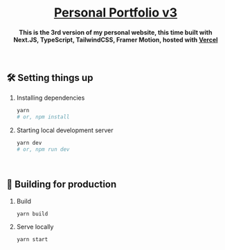 <div align='center'>
  <h1><strong><a href='https://dni9.vercel.app' target='_blank'>Personal Portfolio v3</a></strong></h1>

  <h4>This is the 3rd version of my personal website, this time built with <strong>Next.JS, TypeScript, TailwindCSS, Framer Motion,</strong> hosted with <a href='https://vercel.com' target='_blank'>Vercel</a></h4>
</div>

<br>

## 🛠 Setting things up

1. Installing dependencies

   ```sh
   yarn
   # or, npm install
   ```

2. Starting local development server
   ```sh
   yarn dev
   # or, npm run dev
   ```
   <br>

## 🚀 Building for production

1. Build

   ```sh
   yarn build
   ```

2. Serve locally
   ```sh
   yarn start
   ```
